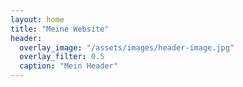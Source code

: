 ```yaml
---
layout: home
title: "Meine Website"
header:
  overlay_image: "/assets/images/header-image.jpg"
  overlay_filter: 0.5
  caption: "Mein Header"
---
```


